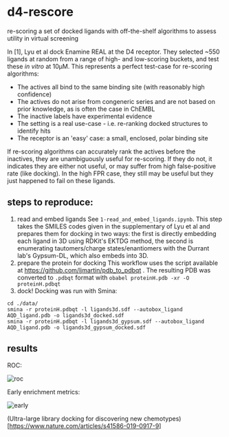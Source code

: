 # d4-rescore
re-scoring a set of docked ligands with off-the-shelf algorithms to assess utility in virtual screening

In [1], Lyu et al dock Enamine REAL at the D4 receptor. They selected ~550 ligands at random from a range of high- and low-scoring buckets, and test these _in vitro_ at 10µM. This represents a perfect test-case for re-scoring algorithms:
- The actives all bind to the same binding site (with reasonably high confidence)
- The actives do not arise from congeneric series and are not based on prior knowledge, as is often the case in ChEMBL
- The inactive labels have experimental evidence
- The setting is a real use-case - i.e. re-ranking docked structures to identify hits
- The receptor is an 'easy' case: a small, enclosed, polar binding site

If re-scoring algorithms can accurately rank the actives before the inactives, they are unambiguously useful for re-scoring. If they do not, it indicates they are either not useful, or may suffer from high false-positive rate (like docking). In the high FPR case, they still may be useful but they just happened to fail on these ligands. 

## steps to reproduce:

1. read and embed ligands
See `1-read_and_embed_ligands.ipynb`. This step takes the SMILES codes given in the supplementary of Lyu et al and prepares them for docking in two ways: the first is directly embedding each ligand in 3D using RDKit's EKTDG method, the second is enumerating tautomers/charge states/enantiomers with the Durrant lab's Gypsum-DL, which also embeds into 3D.
2. prepare the protein for docking
This workflow uses the script available at https://github.com/ljmartin/pdb_to_pdbqt . The resulting PDB was converted to `.pdbqt` format with `obabel proteinH.pdb -xr -O proteinH.pdbqt`
3. dock!
Docking was run with Smina:
```
cd ./data/
smina -r proteinH.pdbqt -l ligands3d.sdf --autobox_ligand AQD_ligand.pdb -o ligands3d_docked.sdf
smina -r proteinH.pdbqt -l ligands3d_gypsum.sdf --autobox_ligand AQD_ligand.pdb -o ligands3d_gypsum_docked.sdf
```

## results
ROC:

![roc]('./figs/rocs.svg')

Early enrichment metrics:

![early]('./figs/early_enrichment.png')


(Ultra-large library docking for discovering new chemotypes)[https://www.nature.com/articles/s41586-019-0917-9]